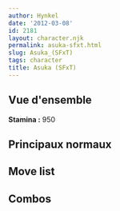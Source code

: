 ```yaml
---
author: Hynkel
date: '2012-03-08'
id: 2181
layout: character.njk
permalink: asuka-sfxt.html
slug: Asuka_(SFxT)
tags: character
title: Asuka (SFxT)
---
```


## Vue d'ensemble

**Stamina :** 950

## Principaux normaux

## Move list

## Combos